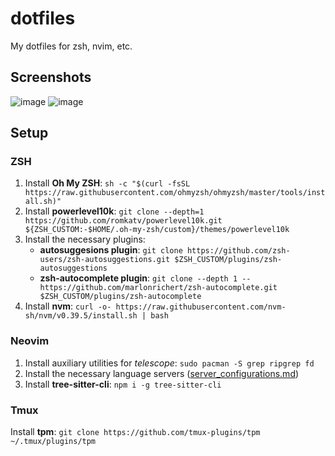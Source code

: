 # dotfiles
My dotfiles for zsh, nvim, etc.
## Screenshots
![image](https://github.com/rrreydan/dotfiles/assets/85556643/a751824d-0816-4959-9a35-b48a7496f058)
![image](https://github.com/rrreydan/dotfiles/assets/85556643/0b66bd0a-97aa-41f7-9a8b-e2547270d5b5)
## Setup
### ZSH
1. Install **Oh My ZSH**: `sh -c "$(curl -fsSL https://raw.githubusercontent.com/ohmyzsh/ohmyzsh/master/tools/install.sh)"` 
2. Install **powerlevel10k**: `git clone --depth=1 https://github.com/romkatv/powerlevel10k.git ${ZSH_CUSTOM:-$HOME/.oh-my-zsh/custom}/themes/powerlevel10k`
3. Install the necessary plugins:
	- **autosuggesions plugin**: `git clone https://github.com/zsh-users/zsh-autosuggestions.git $ZSH_CUSTOM/plugins/zsh-autosuggestions`
	- **zsh-autocomplete plugin**: `git clone --depth 1 -- https://github.com/marlonrichert/zsh-autocomplete.git $ZSH_CUSTOM/plugins/zsh-autocomplete`
4. Install **nvm**: `curl -o- https://raw.githubusercontent.com/nvm-sh/nvm/v0.39.5/install.sh | bash`
### Neovim
1. Install auxiliary utilities for *telescope*: `sudo pacman -S grep ripgrep fd`
2. Install the necessary language servers ([server_configurations.md](https://github.com/neovim/nvim-lspconfig/blob/master/doc/server_configurations.md))
3. Install **tree-sitter-cli**: `npm i -g tree-sitter-cli`
### Tmux
Install **tpm**: `git clone https://github.com/tmux-plugins/tpm ~/.tmux/plugins/tpm`
